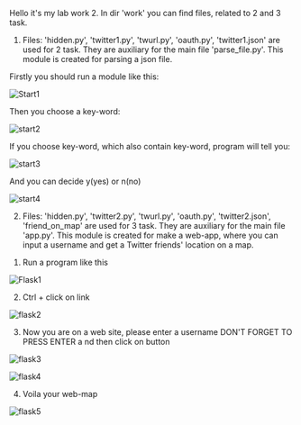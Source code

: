 Hello it's my lab work 2.
In dir 'work' you can find files, related to 2 and 3 task.

1) Files: 'hidden.py', 'twitter1.py', 'twurl.py', 'oauth.py', 'twitter1.json' are used for 2 task. They are auxiliary for the main file 'parse_file.py'.
This module is created for parsing a json file.

Firstly you should run a module like this:

![Start1](https://user-images.githubusercontent.com/91615532/154505171-6edfe9c0-f4dd-429a-a402-7f34c03a8ef0.png)

Then you choose a key-word:

![start2](https://user-images.githubusercontent.com/91615532/154505344-7656bbfe-87d0-452b-9c20-260b1113aae3.png)

If you choose key-word, which also contain key-word, program will tell you:

![start3](https://user-images.githubusercontent.com/91615532/154506435-272812c3-efb5-43c4-a76d-0eb7ec5ff0b3.png)

And you can decide y(yes) or n(no)

![start4](https://user-images.githubusercontent.com/91615532/154506524-1f68c09a-80a5-42c4-97e2-da88695a6bf3.png)


2) Files: 'hidden.py', 'twitter2.py', 'twurl.py', 'oauth.py', 'twitter2.json', 'friend_on_map' are used for 3 task. They are auxiliary for the main file 'app.py'.
This module is created for make a web-app, where you can input a username and get a Twitter friends' location on a map.

1. Run a program like this

![Flask1](https://user-images.githubusercontent.com/91615532/154508693-a9aa4b96-6a52-4b13-92ff-517c31d2fef9.png)

2. Ctrl + click on link

![flask2](https://user-images.githubusercontent.com/91615532/154508783-64b33c48-811e-4284-b03e-470fa2d527fe.png)

3. Now you are on a web site, please enter a username DON'T FORGET TO PRESS ENTER a nd then click on button

![flask3](https://user-images.githubusercontent.com/91615532/154508998-e2aeed27-e058-47c8-8cec-1bc035e661b0.png)

![flask4](https://user-images.githubusercontent.com/91615532/154509024-72f45ecb-a885-472a-88a6-033b20afe8ec.png)

4. Voila your web-map

![flask5](https://user-images.githubusercontent.com/91615532/154509134-c7c24c59-7922-4b83-861a-06880621d9cc.png)

